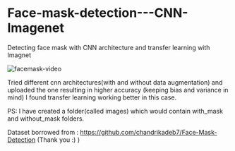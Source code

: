 # Face-mask-detection---CNN-Imagenet
Detecting face mask with CNN architecture and transfer learning with Imagnet

![facemask-video](https://user-images.githubusercontent.com/36509713/93018118-16fcb000-f5eb-11ea-93b6-aed4ddc31fba.gif)

Tried different cnn architectures(with and without data augmentation) and uploaded the one resulting in higher accuracy (keeping bias and variance in mind)
I found transfer learning working better in this case.

PS: I have created a folder(called images) which would contain with_mask and without_mask folders.

Dataset borrowed from : https://github.com/chandrikadeb7/Face-Mask-Detection (Thank you :) )
